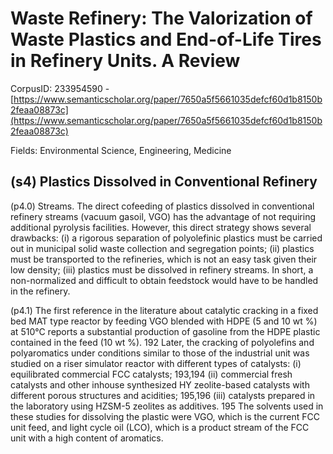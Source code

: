 # Waste Refinery: The Valorization of Waste Plastics and End-of-Life Tires in Refinery Units. A Review

CorpusID: 233954590 - [https://www.semanticscholar.org/paper/7650a5f5661035defcf60d1b8150b2feaa08873c](https://www.semanticscholar.org/paper/7650a5f5661035defcf60d1b8150b2feaa08873c)

Fields: Environmental Science, Engineering, Medicine

## (s4) Plastics Dissolved in Conventional Refinery
(p4.0) Streams. The direct cofeeding of plastics dissolved in conventional refinery streams (vacuum gasoil, VGO) has the advantage of not requiring additional pyrolysis facilities. However, this direct strategy shows several drawbacks: (i) a rigorous separation of polyolefinic plastics must be carried out in municipal solid waste collection and segregation points; (ii) plastics must be transported to the refineries, which is not an easy task given their low density; (iii) plastics must be dissolved in refinery streams. In short, a non-normalized and difficult to obtain feedstock would have to be handled in the refinery.

(p4.1) The first reference in the literature about catalytic cracking in a fixed bed MAT type reactor by feeding VGO blended with HDPE (5 and 10 wt %) at 510°C reports a substantial production of gasoline from the HDPE plastic contained in the feed (10 wt %). 192 Later, the cracking of polyolefins and polyaromatics under conditions similar to those of the industrial unit was studied on a riser simulator reactor with different types of catalysts: (i) equilibrated commercial FCC catalysts; 193,194 (ii) commercial fresh catalysts and other inhouse synthesized HY zeolite-based catalysts with different porous structures and acidities; 195,196 (iii) catalysts prepared in the laboratory using HZSM-5 zeolites as additives. 195 The solvents used in these studies for dissolving the plastic were VGO, which is the current FCC unit feed, and light cycle oil (LCO), which is a product stream of the FCC unit with a high content of aromatics.
